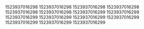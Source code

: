 1523937016298
1523937016298
1523937016298
1523937016298
1523937016298
1523937016298
1523937016299
1523937016299
1523937016299
1523937016299
1523937016299
1523937016299
1523937016299
1523937016299
1523937016299